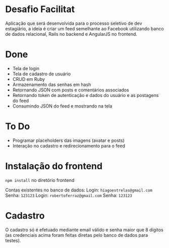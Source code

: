 # Desafio Facilitat
Aplicação que será desenvolvida para o processo seletivo de dev estagiário, a ideia é criar um feed semelhante ao Facebook utilizando banco de dados relacional, Rails no backend e AngularJS no frontend.

# Done
  - Tela de login
  - Tela de cadastro de usuário
  - CRUD em Ruby
  - Armazenamento das senhas em hash
  - Retornando JSON com posts e comentários associados
  - Retornando token de autenticação e dados do usuário e as postagens do feed
  - Consumindo JSON do feed e mostrando na tela

# To Do
   - Programar placeholders das imagens (avatar e posts)
   - Interação no cadastro e redirecionamento para o feed
 
# Instalação do frontend
`npm install` no diretório frontend

Contas existentes no banco de dados:
Login: `hiagoestrelas@gmail.com` Senha: `123123`
Login: `robertoferraz@gmail.com` Senha: `123123`

# Cadastro
O cadastro só é efetuado mediante email válido e senha maior que 8 dígitos (as credenciais acima foram feitas diretas pelo banco de dados para testes).
